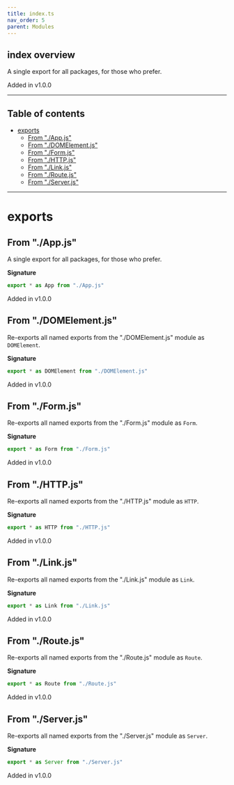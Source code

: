 ```yaml
---
title: index.ts
nav_order: 5
parent: Modules
---
```


## index overview

A single export for all packages, for those who prefer.

Added in v1.0.0

---

<h2 class="text-delta">Table of contents</h2>

- [exports](#exports)
  - [From "./App.js"](#from-appjs)
  - [From "./DOMElement.js"](#from-domelementjs)
  - [From "./Form.js"](#from-formjs)
  - [From "./HTTP.js"](#from-httpjs)
  - [From "./Link.js"](#from-linkjs)
  - [From "./Route.js"](#from-routejs)
  - [From "./Server.js"](#from-serverjs)

---

# exports

## From "./App.js"

A single export for all packages, for those who prefer.

**Signature**

```ts
export * as App from "./App.js"
```

Added in v1.0.0

## From "./DOMElement.js"

Re-exports all named exports from the "./DOMElement.js" module as `DOMElement`.

**Signature**

```ts
export * as DOMElement from "./DOMElement.js"
```

Added in v1.0.0

## From "./Form.js"

Re-exports all named exports from the "./Form.js" module as `Form`.

**Signature**

```ts
export * as Form from "./Form.js"
```

Added in v1.0.0

## From "./HTTP.js"

Re-exports all named exports from the "./HTTP.js" module as `HTTP`.

**Signature**

```ts
export * as HTTP from "./HTTP.js"
```

Added in v1.0.0

## From "./Link.js"

Re-exports all named exports from the "./Link.js" module as `Link`.

**Signature**

```ts
export * as Link from "./Link.js"
```

Added in v1.0.0

## From "./Route.js"

Re-exports all named exports from the "./Route.js" module as `Route`.

**Signature**

```ts
export * as Route from "./Route.js"
```

Added in v1.0.0

## From "./Server.js"

Re-exports all named exports from the "./Server.js" module as `Server`.

**Signature**

```ts
export * as Server from "./Server.js"
```

Added in v1.0.0
